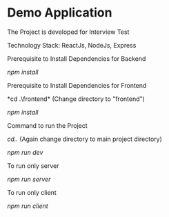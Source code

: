 # Demo Application

The Project is developed for Interview Test

Technology Stack: ReactJs, NodeJs, Express

Prerequisite to Install Dependencies for Backend

*npm install*

Prerequisite to Install Dependencies for Frontend

*cd .\frontend\* (Change directory to "frontend")

*npm install*

Command to run the Project

*cd..* (Again change directory to main project directory)

*npm run dev*

To run only server

*npm run server*

To run only client 

*npm run client*
